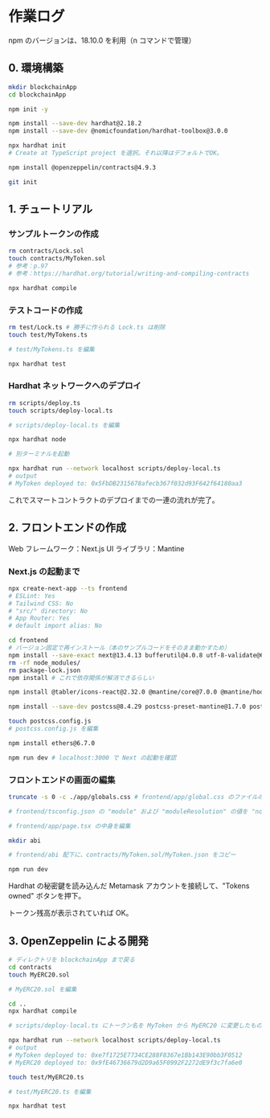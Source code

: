 # 作業ログ

npm のバージョンは、18.10.0 を利用（n コマンドで管理）

## 0. 環境構築

```bash
mkdir blockchainApp
cd blockchainApp

npm init -y

npm install --save-dev hardhat@2.18.2
npm install --save-dev @nomicfoundation/hardhat-toolbox@3.0.0

npx hardhat init
# Create at TypeScript project を選択。それ以降はデフォルトでOK。

npm install @openzeppelin/contracts@4.9.3

git init
```

## 1. チュートリアル

### サンプルトークンの作成

```bash
rm contracts/Lock.sol
touch contracts/MyToken.sol
# 参考：p.97
# 参考：https://hardhat.org/tutorial/writing-and-compiling-contracts

npx hardhat compile
```

### テストコードの作成

```bash
rm test/Lock.ts # 勝手に作られる Lock.ts は削除
touch test/MyTokens.ts

# test/MyTokens.ts を編集

npx hardhat test
```

### Hardhat ネットワークへのデプロイ

```bash
rm scripts/deploy.ts
touch scripts/deploy-local.ts

# scripts/deploy-local.ts を編集

npx hardhat node

# 別ターミナルを起動

npx hardhat run --network localhost scripts/deploy-local.ts
# output
# MyToken deployed to: 0x5FbDB2315678afecb367f032d93F642f64180aa3
```

これでスマートコントラクトのデプロイまでの一連の流れが完了。

## 2. フロントエンドの作成

Web フレームワーク：Next.js
UI ライブラリ：Mantine

### Next.js の起動まで

```bash
npx create-next-app --ts frontend
# ESLint: Yes
# Tailwind CSS: No
# "src/" directory: No
# App Router: Yes
# default import alias: No

cd frontend
# バージョン固定で再インストール（本のサンプルコードをそのまま動かすため）
npm install --save-exact next@13.4.13 bufferutil@4.0.8 utf-8-validate@6.0.3
rm -rf node_modules/
rm package-lock.json
npm install # これで依存関係が解消できるらしい

npm install @tabler/icons-react@2.32.0 @mantine/core@7.0.0 @mantine/hooks@7.0.0

npm install --save-dev postcss@8.4.29 postcss-preset-mantine@1.7.0 postcss-simple-vars@7.0.1

touch postcss.config.js
# postcss.config.js を編集

npm install ethers@6.7.0

npm run dev # localhost:3000 で Next の起動を確認
```

### フロントエンドの画面の編集

```bash
truncate -s 0 -c ./app/globals.css # frontend/app/global.css のファイルの中身を削除する（ファイル自体は削除しない）

# frontend/tsconfig.json の "module" および "moduleResolution" の値を "node16" に変更

# frontend/app/page.tsx の中身を編集

mkdir abi

# frontend/abi 配下に、contracts/MyToken.sol/MyToken.json をコピー

npm run dev
```

Hardhat の秘密鍵を読み込んだ Metamask アカウントを接続して、"Tokens owned" ボタンを押下。

トークン残高が表示されていれば OK。

## 3. OpenZeppelin による開発

```bash
# ディレクトリを blockchainApp まで戻る
cd contracts
touch MyERC20.sol

# MyERC20.sol を編集

cd ..
npx hardhat compile

# scripts/deploy-local.ts にトークン名を MyToken から MyERC20 に変更したものを追加

npx hardhat run --network localhost scripts/deploy-local.ts
# output
# MyToken deployed to: 0xe7f1725E7734CE288F8367e1Bb143E90bb3F0512
# MyERC20 deployed to: 0x9fE46736679d2D9a65F0992F2272dE9f3c7fa6e0

touch test/MyERC20.ts

# test/MyERC20.ts を編集

npx hardhat test
```
